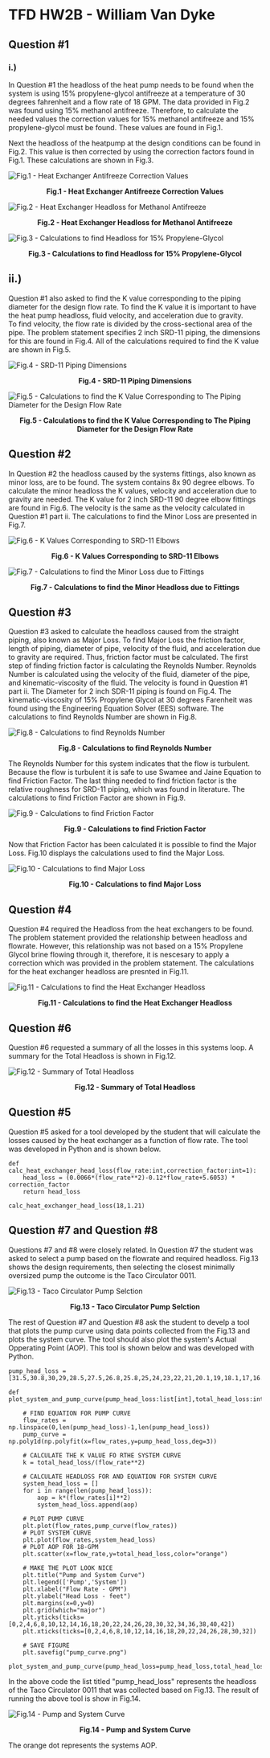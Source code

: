 # TFD HW2B - William Van Dyke

## Question #1
### i.)
In Question #1 the headloss of the heat pump needs to be found when the system is using 15% propylene-glycol antifreeze at a temperature of 30 degrees fahrenheit and a flow rate of 18 GPM. The data provided in Fig.2 was found using 15% methanol antifreeze. Therefore, to calculate the needed values the correction values for 15% methanol antifreeze and 15% propylene-glycol must be found. These values are found in Fig.1.  

Next the headloss of the heatpump at the design conditions can be found in Fig.2. This value is then corrected by using the correction factors found in Fig.1. These calculations are shown in Fig.3.

![Fig.1 - Heat Exchanger Antifreeze Correction Values](figures/fig1.jpg)
<figcaption align = "center"><b>Fig.1 - Heat Exchanger Antifreeze Correction Values</b></figcaption>

![Fig.2 - Heat Exchanger Headloss for Methanol Antifreeze](figures/fig2.jpg)
<figcaption align = "center"><b>Fig.2 - Heat Exchanger Headloss for Methanol Antifreeze</b></figcaption>

![Fig.3 - Calculations to find Headloss for 15% Propylene-Glycol](figures/fig3.jpg)
<figcaption align = "center"><b>Fig.3 - Calculations to find Headloss for 15% Propylene-Glycol</b></figcaption>

<div style="page-break-after: always;"></div>

## ii.)
Question #1 also asked to find the K value corresponding to the piping diameter for the design flow rate. To find the K value it is important to have the heat pump headloss, fluid velocity, and acceleration due to gravity.  
To find velocity, the flow rate is divided by the cross-sectional area of the pipe. The problem statement specifies 2 inch SRD-11 piping, the dimensions for this are found in Fig.4. All of the calculations required to find the K value are shown in Fig.5.

![Fig.4 - SRD-11 Piping Dimensions](figures/fig4.jpg)
<figcaption align = "center"><b>Fig.4 - SRD-11 Piping Dimensions</b></figcaption>

![Fig.5 - Calculations to find the K Value Corresponding to The Piping Diameter for the Design Flow Rate](figures/fig5.jpg)
<figcaption align = "center"><b>Fig.5 - Calculations to find the K Value Corresponding to The Piping Diameter for the Design Flow Rate</b></figcaption>

## Question #2
In Question #2 the headloss caused by the systems fittings, also known as minor loss, are to be found. The system contains 8x 90 degree elbows. To calculate the minor headloss the K values, velocity and acceleration due to gravity are needed. The K value for 2 inch SRD-11 90 degree elbow fittings are found in Fig.6. The velocity is the same as the velocity calculated in Question #1 part ii. The calculations to find the Minor Loss are presented in Fig.7.

![Fig.6 - K Values Corresponding to SRD-11 Elbows](figures/fig6.jpg)
<figcaption align = "center"><b>Fig.6 - K Values Corresponding to SRD-11 Elbows</b></figcaption>

![Fig.7 - Calculations to find the Minor Loss due to Fittings](figures/fig7.jpg)
<figcaption align = "center"><b>Fig.7 - Calculations to find the Minor Headloss due to Fittings</b></figcaption>

<div style="page-break-after: always;"></div>

## Question #3
Question #3 asked to calculate the headloss caused from the straight piping, also known as Major Loss. To find Major Loss the friction factor, length of piping, diameter of pipe, velocity of the fluid, and acceleration due to gravity are required. Thus, friction factor must be calculated. The first step of finding friction factor is calculating the Reynolds Number. Reynolds Number is calculated using the velocity of the fluid, diameter of the pipe, and kinematic-viscosity of the fluid. The velocity is found in Question #1 part ii. The Diameter for 2 inch SDR-11 piping is found on Fig.4. The kinematic-viscosity of 15% Propylene Glycol at 30 degrees Farenheit was found using the Engineering Equation Solver (EES) software. The calculations to find Reynolds Number are shown in Fig.8. 

![Fig.8 - Calculations to find Reynolds Number](figures/fig8.jpg)
<figcaption align = "center"><b>Fig.8 - Calculations to find Reynolds Number</b></figcaption>

The Reynolds Number for this system indicates that the flow is turbulent. Because the flow is turbulent it is safe to use Swamee and Jaine Equation to find Friction Factor. The last thing needed to find friction factor is the relative roughness for SRD-11 piping, which was found in literature. The calculations to find Friction Factor are shown in Fig.9.

![Fig.9 - Calculations to find Friction Factor](figures/fig9.jpg)
<figcaption align = "center"><b>Fig.9 - Calculations to find Friction Factor</b></figcaption>

Now that Friction Factor has been calculated it is possible to find the Major Loss. Fig.10 displays the calculations used to find the Major Loss.

![Fig.10 - Calculations to find Major Loss](figures/fig10.jpg)
<figcaption align = "center"><b>Fig.10 - Calculations to find Major Loss</b></figcaption>

<div style="page-break-after: always;"></div>

## Question #4
Question #4 required the Headloss from the heat exchangers to be found. The problem statement provided the relationship between headloss and flowrate. However, this relationship was not based on a 15% Propylene Glycol brine flowing through it, therefore, it is nescesary to apply a correction which was provided in the problem statement. The calculations for the heat exchanger headloss are presnted in Fig.11.

![Fig.11 - Calculations to find the Heat Exchanger Headloss](figures/fig11.jpg)
<figcaption align = "center"><b>Fig.11 - Calculations to find the Heat Exchanger Headloss</b></figcaption>

<div style="page-break-after: always;"></div>

## Question #6
Question #6 requested a summary of all the losses in this systems loop. A summary for the Total Headloss is shown in Fig.12.

![Fig.12 - Summary of Total Headloss](figures/fig12.jpg)
<figcaption align = "center"><b>Fig.12 - Summary of Total Headloss</b></figcaption>

## Question #5
Question #5 asked for a tool developed by the student that will calculate the losses caused by the heat exchanger as a function of flow rate. The tool was developed in Python and is shown below. 

    def calc_heat_exchanger_head_loss(flow_rate:int,correction_factor:int=1):
        head_loss = (0.0066*(flow_rate**2)-0.12*flow_rate+5.6053) * correction_factor
        return head_loss

    calc_heat_exchanger_head_loss(18,1.21)

<div style="page-break-after: always;"></div>

## Question #7 and Question #8
Questions #7 and #8 were closely related. In Question #7 the student was asked to select a pump based on the flowrate and required headloss. Fig.13 shows the design requirements, then selecting the closest minimally oversized pump the outcome is the Taco Circulator 0011. 

![Fig.13 - Taco Circulator Pump Selction](figures/fig13.jpg)
<figcaption align = "center"><b>Fig.13 - Taco Circulator Pump Selction</b></figcaption>

<div style="page-break-after: always;"></div>

The rest of Question #7 and Question #8 ask the student to develp a tool that plots the pump curve using data points collected from the Fig.13 and plots the system curve. The tool should also plot the system's Actual Opperating Point (AOP). This tool is shown below and was developed with Python. 

    pump_head_loss = [31.5,30.8,30,29,28.5,27.5,26.8,25.8,25,24,23,22,21,20.1,19,18.1,17,16.1,15,14,12.9,11.9,10.8,9.5,8.4,7.2,6,5,3.8,2,0.8,0]

    def plot_system_and_pump_curve(pump_head_loss:list[int],total_head_loss:int,flow_rate:int):

        # FIND EQUATION FOR PUMP CURVE
        flow_rates = np.linspace(0,len(pump_head_loss)-1,len(pump_head_loss))
        pump_curve = np.poly1d(np.polyfit(x=flow_rates,y=pump_head_loss,deg=3))

        # CALCULATE THE K VALUE FO RTHE SYSTEM CURVE
        k = total_head_loss/(flow_rate**2)

        # CALCULATE HEADLOSS FOR AND EQUATION FOR SYSTEM CURVE
        system_head_loss = []
        for i in range(len(pump_head_loss)):
            aop = k*(flow_rates[i]**2)
            system_head_loss.append(aop)
        
        # PLOT PUMP CURVE
        plt.plot(flow_rates,pump_curve(flow_rates))
        # PLOT SYSTEM CURVE
        plt.plot(flow_rates,system_head_loss)
        # PLOT AOP FOR 18-GPM
        plt.scatter(x=flow_rate,y=total_head_loss,color="orange")

        # MAKE THE PLOT LOOK NICE
        plt.title("Pump and System Curve")    
        plt.legend(['Pump','System'])
        plt.xlabel("Flow Rate - GPM")
        plt.ylabel("Head Loss - feet")
        plt.margins(x=0,y=0)
        plt.grid(which="major")
        plt.yticks(ticks=[0,2,4,6,8,10,12,14,16,18,20,22,24,26,28,30,32,34,36,38,40,42])
        plt.xticks(ticks=[0,2,4,6,8,10,12,14,16,18,20,22,24,26,28,30,32])

        # SAVE FIGURE    
        plt.savefig("pump_curve.png")

    plot_system_and_pump_curve(pump_head_loss=pump_head_loss,total_head_loss=14.1961,flow_rate=18)

In the above code the list titled "pump_head_loss" represents the headloss of the Taco Circulator 0011 that was collected based on Fig.13. The result of running the above tool is show in Fig.14.

![Fig.14 - Pump and System Curve](figures/pump_curve.png)
<figcaption align = "center"><b>Fig.14 - Pump and System Curve</b></figcaption>

The orange dot represents the systems AOP.